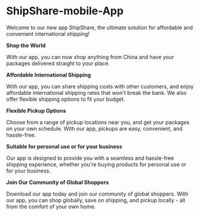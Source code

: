 # ShipShare-mobile-App

Welcome to our new app ShipShare, the ultimate solution for affordable and convenient international shipping! 

**Shop the World**

With our app, you can now shop anything from China and have your packages delivered straight to your place. 

**Affordable International Shipping**

With our app, you can share shipping costs with other customers, and enjoy affordable international shipping rates that won't break the bank. We also offer flexible shipping options to fit your budget.

**Flexible Pickup Options**

Choose from a range of pickup locations near you, and get your packages on your own schedule. With our app, pickups are easy, convenient, and hassle-free.

**Suitable for personal use or for your business**

Our app is designed to provide you with a seamless and hassle-free shipping experience, whether you're buying products for personal use or for your business. 

**Join Our Community of Global Shoppers**

Download our app today and join our community of global shoppers. With our app, you can shop globally, save on shipping, and pickup locally - all from the comfort of your own home.

